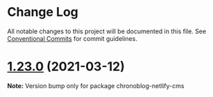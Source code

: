 # Change Log

All notable changes to this project will be documented in this file.
See [Conventional Commits](https://conventionalcommits.org) for commit guidelines.

# [1.23.0](https://github.com/Chronoblog/gatsby-theme-chronoblog/compare/chronoblog-netlify-cms@1.22.0...chronoblog-netlify-cms@1.23.0) (2021-03-12)

**Note:** Version bump only for package chronoblog-netlify-cms
